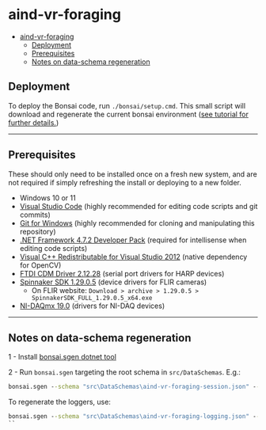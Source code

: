 # aind-vr-foraging

- [aind-vr-foraging](#aind-vr-foraging)
  - [Deployment](#deployment)
  - [Prerequisites](#prerequisites)
  - [Notes on data-schema regeneration](#notes-on-data-schema-regeneration)

## Deployment

To deploy the Bonsai code, run `./bonsai/setup.cmd`. This small script will download and regenerate the current bonsai environment ([see tutorial for further details.](https://bonsai-rx.org/docs/articles/environments.html))

---

## Prerequisites

These should only need to be installed once on a fresh new system, and are not required if simply refreshing the install or deploying to a new folder.

- Windows 10 or 11
- [Visual Studio Code](https://code.visualstudio.com/) (highly recommended for editing code scripts and git commits)
- [Git for Windows](https://gitforwindows.org/) (highly recommended for cloning and manipulating this repository)
- [.NET Framework 4.7.2 Developer Pack](https://dotnet.microsoft.com/download/dotnet-framework/thank-you/net472-developer-pack-offline-installer) (required for intellisense when editing code scripts)
- [Visual C++ Redistributable for Visual Studio 2012](https://www.microsoft.com/en-us/download/details.aspx?id=30679) (native dependency for OpenCV)
- [FTDI CDM Driver 2.12.28](https://www.ftdichip.com/Drivers/CDM/CDM21228_Setup.zip) (serial port drivers for HARP devices)
- [Spinnaker SDK 1.29.0.5](https://www.flir.co.uk/support/products/spinnaker-sdk/#Downloads) (device drivers for FLIR cameras)
  - On FLIR website: `Download > archive > 1.29.0.5 > SpinnakerSDK_FULL_1.29.0.5_x64.exe`
- [NI-DAQmx 19.0](https://www.ni.com/en-gb/support/downloads/drivers/download.ni-daq-mx.html#301173) (drivers for NI-DAQ devices)

---

## Notes on data-schema regeneration

 1 - Install [bonsai.sgen dotnet tool](https://github.com/bonsai-rx/sgen)

 2 - Run `bonsai.sgen` targeting the root schema in `src/DataSchemas`. E.g.:

```cmd
bonsai.sgen --schema "src\DataSchemas\aind-vr-foraging-session.json" --namespace AindVrForagingDataSchema --root AindVrForagingSession --output "src\Extensions\AindVrForagingSession.cs" --serializer NewtonsoftJson YamlDotNet
```

To regenerate the loggers, use:

```cmd
bonsai.sgen --schema "src\DataSchemas\aind-vr-foraging-logging.json" --namespace AindVrForagingDataSchema.Logging --root AindVrForagingLogging --output "src\Extensions\AindVrForagingLogging.cs" --serializer NewtonsoftJson YamlDotNet
``
